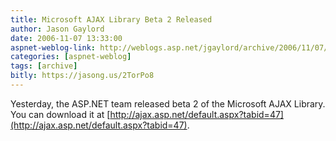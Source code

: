 ```yaml
---
title: Microsoft AJAX Library Beta 2 Released
author: Jason Gaylord
date: 2006-11-07 13:33:00
aspnet-weblog-link: http://weblogs.asp.net/jgaylord/archive/2006/11/07/Microsoft-AJAX-Library-Beta-2-Released.aspx
categories: [aspnet-weblog]
tags: [archive]
bitly: https://jasong.us/2TorPo8
---
```


Yesterday, the ASP.NET team released beta 2 of the Microsoft AJAX Library. You can download it at [http://ajax.asp.net/default.aspx?tabid=47](http://ajax.asp.net/default.aspx?tabid=47).